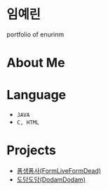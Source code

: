 # 임예린
portfolio of enurinm



# About Me



# Language  
- `JAVA`
- `C, HTML`



# Projects
- [폼생폼사(FormLiveFormDead)](https://github.com/enurinm/FormLiveFormDead)
- [도담도담(DodamDodam)](https://github.com/enurinm/DodamDodam)

